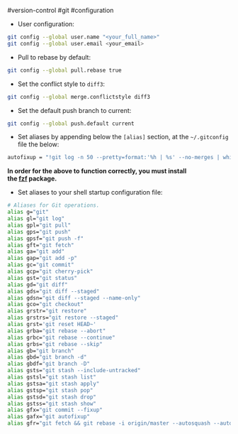 #version-control #git #configuration

- User configuration:

``` bash
git config --global user.name "<your_full_name>"
git config --global user.email <your_email>
```

- Pull to rebase by default:

``` bash
git config --global pull.rebase true
```

- Set the conflict style to `diff3`:

``` bash
git config --global merge.conflictstyle diff3
```

- Set the default push branch to current:

``` bash
git config --global push.default current
```

- Set aliases by appending below the `[alias]` section, at the `~/.gitconfig` file the below:

``` bash
autofixup = "!git log -n 50 --pretty=format:'%h | %s' --no-merges | while read -r line; do echo \"$line | $(git diff-tree --no-commit-id --name-only -r $(echo $line | awk '{print $1}') | tr '\n' ' ')\"; done | grep -v '^[^ ]* fixup!' | fzf | cut -c -7 | xargs -o git commit --fixup"
```

**In order for the above to function correctly, you must install the [fzf](https://github.com/junegunn/fzf") package.**

- Set aliases to your shell startup configuration file:

``` bash
# Aliases for Git operations.
alias g="git"
alias gl="git log"
alias gpl="git pull"
alias gps="git push"
alias gpsf="git push -f"
alias gft="git fetch"
alias ga="git add"
alias gap="git add -p"
alias gc="git commit"
alias gcp="git cherry-pick"
alias gst="git status"
alias gd="git diff"
alias gds="git diff --staged"
alias gdsn="git diff --staged --name-only"
alias gco="git checkout"
alias grstr="git restore"
alias grstrs="git restore --staged"
alias grst='git reset HEAD~'
alias grba="git rebase --abort"
alias grbc="git rebase --continue"
alias grbs="git rebase --skip"
alias gb="git branch"
alias gbd="git branch -d"
alias gbdf="git branch -D"
alias gsts="git stash --include-untracked"
alias gstsl="git stash list"
alias gstsa="git stash apply"
alias gstsp="git stash pop"
alias gstsd="git stash drop"
alias gstss="git stash show"
alias gfx="git commit --fixup"
alias gafx="git autofixup"
alias gfr="git fetch && git rebase -i origin/master --autosquash --autostash"
```